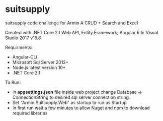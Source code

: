 # suitsupply
suitsupply code challenge for Armin
A CRUD + Search and Excel

Created with .NET Core 2.1 Web API, Entity Framework, Angular 6
In Visual Studio 2017 v15.8

Requirments:
* Angular-CLI
* Microsoft Sql Server 2012+
* Node.js latest version 10+
* .NET Core 2.1

To Run:
* in **appsettings.json** file inside web project change Database -> ConnectionString to desired sql server connection string.
* Set "Armin.Suitsupply.Web" as startup to run as Startup
* In first run wait a few minutes to allow Nuget and npm to download required libraries